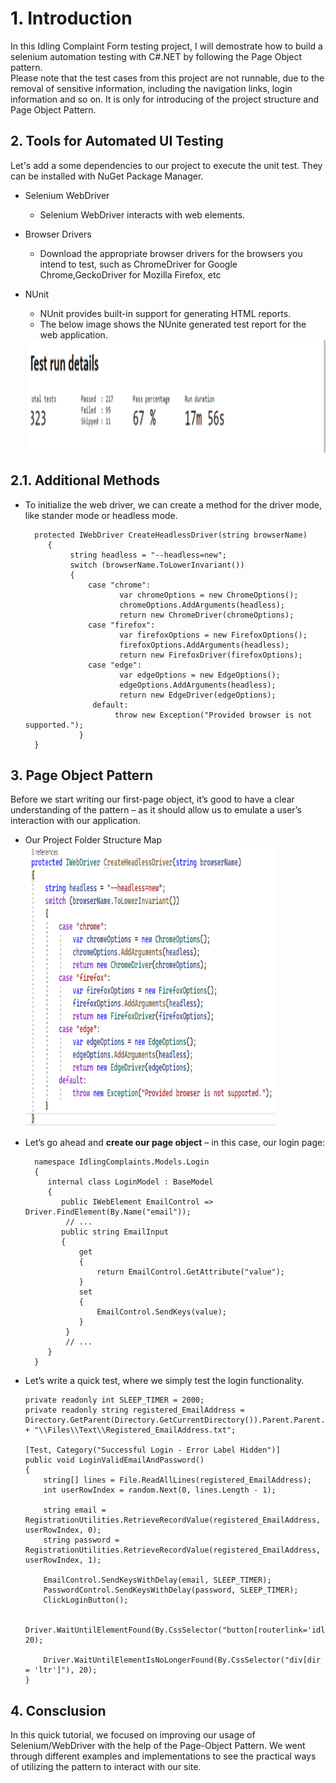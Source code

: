 # 1. Introduction

In this Idling Complaint Form testing project, I will demostrate how to build a selenium automation testing with C#.NET by following the Page Object pattern.<br />
Please note that the test cases from this project are not runnable, due to the removal of sensitive information, including the navigation links, login information and so on. It is only for introducing of the project structure and Page Object Pattern.


## 2. Tools for Automated UI Testing

Let's add a some dependencies to our project to execute the unit test. They can be installed with NuGet Package Manager. 

* Selenium WebDriver
	* Selenium WebDriver interacts with web elements.

* Browser Drivers
	* Download the appropriate browser drivers for the browsers you intend to test, such as ChromeDriver for Google Chrome,GeckoDriver for Mozilla Firefox, etc

* NUnit
	* NUnit provides built-in support for generating HTML reports.
	* The below image shows the NUnite generated test report for the web application.
	<img height="180" src="https://github.com/Tiffany678/NYCIdlingComplaints/blob/master/IdlingComplaintTest3/Files/Images/ReadmeImage/Report.png" alt="Get request" width="500"/>


## 2.1. Additional Methods

* To initialize the web driver, we can create a method for the driver mode, like stander mode or headless mode.

	``` 
      protected IWebDriver CreateHeadlessDriver(string browserName)
         {
              string headless = "--headless=new";
              switch (browserName.ToLowerInvariant())
              {
                  case "chrome":
                         var chromeOptions = new ChromeOptions();
                         chromeOptions.AddArguments(headless);
                         return new ChromeDriver(chromeOptions);
                  case "firefox":
                         var firefoxOptions = new FirefoxOptions();
                         firefoxOptions.AddArguments(headless);
                         return new FirefoxDriver(firefoxOptions);
                  case "edge":
                         var edgeOptions = new EdgeOptions();
                         edgeOptions.AddArguments(headless);
                         return new EdgeDriver(edgeOptions);
                   default:
                        throw new Exception("Provided browser is not supported.");
                }
      }
	```


## 3. Page Object Pattern

Before we start writing our first-page object, it’s good to have a clear understanding of the pattern – as it should allow us to emulate a user’s interaction with our application.

* Our Project Folder Structure Map
    <img height="450" src="https://github.com/Tiffany678/NYCIdlingComplaints/blob/master/IdlingComplaintTest3/Files/Images/ReadmeImage/WebDriver_Initialize.png" alt="Get request" width="400"/>	

* Let’s go ahead and <b>create our page object</b> – in this case, our login page:
	``` 
      namespace IdlingComplaints.Models.Login
      {
         internal class LoginModel : BaseModel
         {
            public IWebElement EmailControl => Driver.FindElement(By.Name("email"));
             // ...
            public string EmailInput
            {
                get
                {
                    return EmailControl.GetAttribute("value");
                }
                set
                {
                    EmailControl.SendKeys(value);
                }
             }
             // ...
         }
      }
	```

* Let’s write a quick test, where we simply test the login functionality.
    ```
    private readonly int SLEEP_TIMER = 2000;
    private readonly string registered_EmailAddress = Directory.GetParent(Directory.GetCurrentDirectory()).Parent.Parent.FullName + "\\Files\\Text\\Registered_EmailAddress.txt";

    [Test, Category("Successful Login - Error Label Hidden")]
    public void LoginValidEmailAndPassword()
    {
        string[] lines = File.ReadAllLines(registered_EmailAddress);
        int userRowIndex = random.Next(0, lines.Length - 1);

        string email = RegistrationUtilities.RetrieveRecordValue(registered_EmailAddress, userRowIndex, 0);
        string password = RegistrationUtilities.RetrieveRecordValue(registered_EmailAddress, userRowIndex, 1);

        EmailControl.SendKeysWithDelay(email, SLEEP_TIMER);
        PasswordControl.SendKeysWithDelay(password, SLEEP_TIMER);
        ClickLoginButton();

        Driver.WaitUntilElementFound(By.CssSelector("button[routerlink='idlingcomplaint/new']"), 20);
      
        Driver.WaitUntilElementIsNoLongerFound(By.CssSelector("div[dir = 'ltr']"), 20);
    }
    ```

## 4. Consclusion

In this quick tutorial, we focused on improving our usage of Selenium/WebDriver with the help of the Page-Object Pattern. We went through different examples and implementations to see the practical ways of utilizing the pattern to interact with our site.
